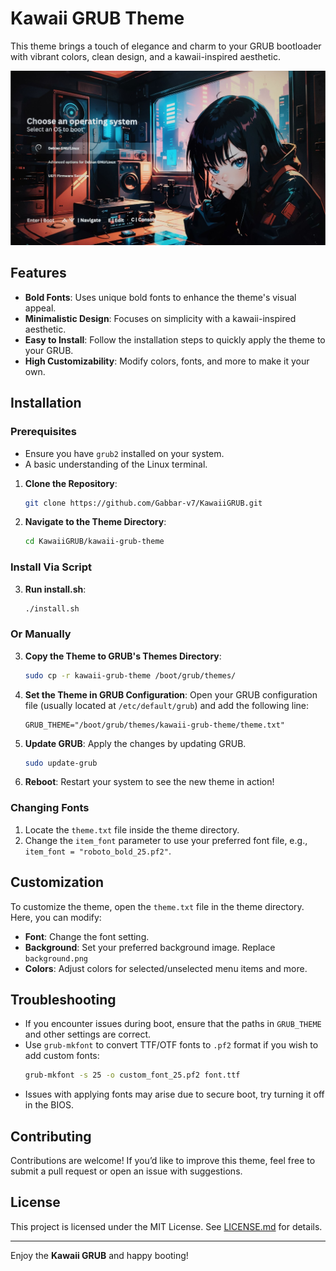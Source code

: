 # Kawaii GRUB Theme

This theme brings a touch of elegance and charm to your GRUB bootloader with vibrant colors, clean design, and a kawaii-inspired aesthetic.

<div align="center">
<img src="assets/screenshot.jpg" alt="Kawaii GRUB Theme">
</div>

## Features

- **Bold Fonts**: Uses unique bold fonts to enhance the theme's visual appeal.
- **Minimalistic Design**: Focuses on simplicity with a kawaii-inspired aesthetic.
- **Easy to Install**: Follow the installation steps to quickly apply the theme to your GRUB.
- **High Customizability**: Modify colors, fonts, and more to make it your own.

## Installation

### Prerequisites

- Ensure you have `grub2` installed on your system.
- A basic understanding of the Linux terminal.

1. **Clone the Repository**:
   ```bash
   git clone https://github.com/Gabbar-v7/KawaiiGRUB.git
   ```

2. **Navigate to the Theme Directory**:
   ```bash
   cd KawaiiGRUB/kawaii-grub-theme
   ```

### Install Via Script
3. **Run install.sh**:
   ```bash
   ./install.sh
   ```

### Or Manually 

3. **Copy the Theme to GRUB's Themes Directory**:
   ```bash
   sudo cp -r kawaii-grub-theme /boot/grub/themes/
   ```

4. **Set the Theme in GRUB Configuration**:
   Open your GRUB configuration file (usually located at `/etc/default/grub`) and add the following line:
   ```plaintext
   GRUB_THEME="/boot/grub/themes/kawaii-grub-theme/theme.txt"
   ```

5. **Update GRUB**:
   Apply the changes by updating GRUB.
   ```bash
   sudo update-grub
   ```

6. **Reboot**:
   Restart your system to see the new theme in action!

### Changing Fonts

1. Locate the `theme.txt` file inside the theme directory.
2. Change the `item_font` parameter to use your preferred font file, e.g., `item_font = "roboto_bold_25.pf2"`.

## Customization

To customize the theme, open the `theme.txt` file in the theme directory. Here, you can modify:

- **Font**: Change the font setting.
- **Background**: Set your preferred background image. Replace `background.png`
- **Colors**: Adjust colors for selected/unselected menu items and more.

## Troubleshooting

- If you encounter issues during boot, ensure that the paths in `GRUB_THEME` and other settings are correct.
- Use `grub-mkfont` to convert TTF/OTF fonts to `.pf2` format if you wish to add custom fonts:
  ```bash
  grub-mkfont -s 25 -o custom_font_25.pf2 font.ttf
  ```
- Issues with applying fonts may arise due to secure boot, try turning it off in the BIOS.

## Contributing

Contributions are welcome! If you’d like to improve this theme, feel free to submit a pull request or open an issue with suggestions.

## License

This project is licensed under the MIT License. See [LICENSE.md](/LICENSE.md) for details.

---

Enjoy the **Kawaii GRUB** and happy booting!
